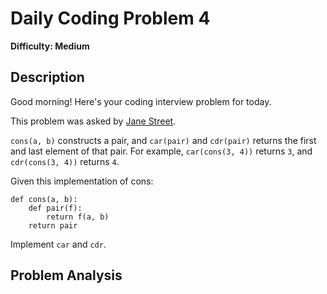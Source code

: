 # Daily Coding Problem 4

**Difficulty: Medium**

## Description

Good morning! Here's your coding interview problem for today.

This problem was asked by [Jane Street](https://www.janestreet.com/).

`cons(a, b)` constructs a pair, and `car(pair)` and `cdr(pair)` returns the first and last element of that pair. For example, `car(cons(3, 4))` returns `3`, and `cdr(cons(3, 4))` returns `4`.

Given this implementation of cons:

```
def cons(a, b):
    def pair(f):
        return f(a, b)
    return pair
```

Implement `car` and `cdr`.

## Problem Analysis
